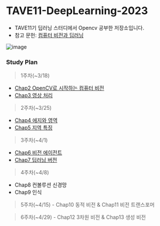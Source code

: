 # TAVE11-DeepLearning-2023
- TAVE11기 딥러닝 스터디에서 Opencv 공부한 저장소입니다.
- 참고 문헌: [컴퓨터 비전과 딥러닝](http://www.yes24.com/Product/Goods/116755317)

![image](https://user-images.githubusercontent.com/109460178/230068208-adfcf952-1bdd-456a-a41b-172c4b1c1b68.png)

### Study Plan
> 1주차(~3/18) 
  - [Chap2 OpenCV로 시작하는 컴퓨터 비전](https://github.com/jeongmin1016/TAVE11/blob/main/Opencv/1%EC%A3%BC%EC%B0%A8_chap02.pdf)
  - [Chap3 영상 처리](https://github.com/jeongmin1016/TAVE11/blob/main/Opencv/1%EC%A3%BC%EC%B0%A8_chap03.pdf)

> 2주차(~3/25) 
  - [Chap4 에지와 영역](https://github.com/jeongmin1016/TAVE11/blob/main/Opencv/2%EC%A3%BC%EC%B0%A8_chap04.pdf)
  - [Chap5 지역 특징](https://github.com/jeongmin1016/TAVE11/blob/main/Opencv/2%EC%A3%BC%EC%B0%A8_chap05.pdf)

> 3주차(~4/1) 
  - [Chap6 비전 에이전트](https://github.com/jeongmin1016/TAVE11/blob/main/Opencv/3%EC%A3%BC%EC%B0%A8_chap06.pdf) 
  - [Chap7 딥러닝 버전](https://github.com/jeongmin1016/TAVE11/blob/main/Opencv/3%EC%A3%BC%EC%B0%A8_chap07.pdf)

> 4주차(~4/8) 
  - Chap8 컨볼루션 신경망 
  - Chap9 인식

> 5주차(~4/15) - Chap10 동적 비전 & Chap11 비전 트랜스포머

> 6주차(~4/29) - Chap12 3차원 비전 & Chap13 생성 비전
